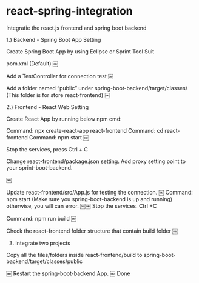 # react-spring-integration
Integratie the react.js frontend and spring boot backend

1.) Backend - Spring Boot App Setting 

Create Spring Boot App by using Eclipse or Sprint Tool Suit

pom.xml (Default)
￼

Add a TestController for connection test
￼

Add a folder named “public” under spring-boot-backend/target/classes/
(This folder is for store react-frontend)
￼


2.) Frontend - React Web Setting

Create React App by running below npm cmd:

Command: npx create-react-app react-frontend
Command: cd react-frontend
Command: npm start
￼


Stop the services, press Ctrl + C

Change react-frontend/package.json setting. Add proxy setting point to your sprint-boot-backend.

￼

Update react-frontend/src/App.js for testing the connection.
￼
Command: npm start 
(Make sure you spring-boot-backend is up and running) otherwise, you will can error.
￼￼
Stop the services. Ctrl +C

Command: npm run build
￼

Check the react-frontend folder structure that contain build folder
￼

3. Integrate two projects

Copy all the files/folders inside react-frontend/build to spring-boot-backend/target/classes/public

￼
Restart the spring-boot-backend App.
￼
Done

